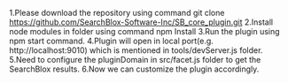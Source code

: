 1.Please download the repository using command git clone https://github.com/SearchBlox-Software-Inc/SB_core_plugin.git
2.Install node modules in folder using command npm Install
3.Run the plugin using npm start command.
4.Plugin will open in local port(e.g. http://localhost:9010) which is mentioned in tools/devServer.js folder.
5.Need to configure the pluginDomain in src/facet.js folder to get the SearchBlox results.
6.Now we can customize the plugin accordingly.
